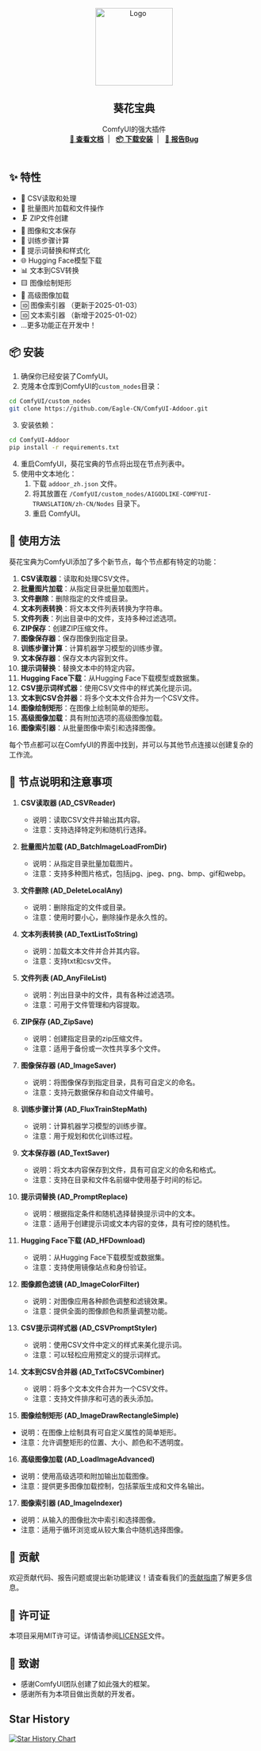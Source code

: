 <p align="center">
  <a href="https://github.com/Eagle-CN/ComfyUI-Addoor" target="blank">
    <img src="https://i.ibb.co/6nJzL9n/1.png" alt="Logo" width="156" height="156">
  </a>
  <h2 align="center" style="font-weight: 600">葵花宝典</h2>

  <p align="center">
    ComfyUI的强大插件
    <br />
    <a href="https://github.com/Eagle-CN/ComfyUI-Addoor" target="blank"><strong>📘 查看文档</strong></a>&nbsp;&nbsp;|&nbsp;&nbsp;
    <a href="#%EF%B8%8F-安装" target="blank"><strong>📦️ 下载安装</strong></a>&nbsp;&nbsp;|&nbsp;&nbsp;
    <a href="https://github.com/Eagle-CN/ComfyUI-Addoor/issues" target="blank"><strong>🐛 报告Bug</strong></a>
    <br />
    <br />
  </p>
</p>

## ✨ 特性

- 🔄 CSV读取和处理
- 📁 批量图片加载和文件操作
- 🗜️ ZIP文件创建
- 💾 图像和文本保存
- 🧮 训练步骤计算
- 🔄 提示词替换和样式化
- 🌐 Hugging Face模型下载
- 📊 文本到CSV转换
- 🟨 图像绘制矩形
- 🌁 高级图像加载
- 🆔 图像索引器 （更新于2025-01-03）
- 🆔 文本索引器 （新增于2025-01-02）
- ...更多功能正在开发中！

## 📦️ 安装

1. 确保你已经安装了ComfyUI。
2. 克隆本仓库到ComfyUI的`custom_nodes`目录：

```sh
cd ComfyUI/custom_nodes
git clone https://github.com/Eagle-CN/ComfyUI-Addoor.git
```

3. 安装依赖：

```sh
cd ComfyUI-Addoor
pip install -r requirements.txt
```

4. 重启ComfyUI，葵花宝典的节点将出现在节点列表中。
5. 使用中文本地化：
   1. 下载 `addoor_zh.json` 文件。
   2. 将其放置在 `/ComfyUI/custom_nodes/AIGODLIKE-COMFYUI-TRANSLATION/zh-CN/Nodes` 目录下。
   3. 重启 ComfyUI。

## 🚀 使用方法

葵花宝典为ComfyUI添加了多个新节点，每个节点都有特定的功能：

1. **CSV读取器**：读取和处理CSV文件。
2. **批量图片加载**：从指定目录批量加载图片。
3. **文件删除**：删除指定的文件或目录。
4. **文本列表转换**：将文本文件列表转换为字符串。
5. **文件列表**：列出目录中的文件，支持多种过滤选项。
6. **ZIP保存**：创建ZIP压缩文件。
7. **图像保存器**：保存图像到指定目录。
8. **训练步骤计算**：计算机器学习模型的训练步骤。
9. **文本保存器**：保存文本内容到文件。
10. **提示词替换**：替换文本中的特定内容。
11. **Hugging Face下载**：从Hugging Face下载模型或数据集。
13. **CSV提示词样式器**：使用CSV文件中的样式美化提示词。
14. **文本到CSV合并器**：将多个文本文件合并为一个CSV文件。
15. **图像绘制矩形**：在图像上绘制简单的矩形。
16. **高级图像加载**：具有附加选项的高级图像加载。
17. **图像索引器**：从批量图像中索引和选择图像。

每个节点都可以在ComfyUI的界面中找到，并可以与其他节点连接以创建复杂的工作流。

## 📘 节点说明和注意事项

1. **CSV读取器 (AD_CSVReader)**
   - 说明：读取CSV文件并输出其内容。
   - 注意：支持选择特定列和随机行选择。

2. **批量图片加载 (AD_BatchImageLoadFromDir)**
   - 说明：从指定目录批量加载图片。
   - 注意：支持多种图片格式，包括jpg、jpeg、png、bmp、gif和webp。

3. **文件删除 (AD_DeleteLocalAny)**
   - 说明：删除指定的文件或目录。
   - 注意：使用时要小心，删除操作是永久性的。

4. **文本列表转换 (AD_TextListToString)**
   - 说明：加载文本文件并合并其内容。
   - 注意：支持txt和csv文件。

5. **文件列表 (AD_AnyFileList)**
   - 说明：列出目录中的文件，具有各种过滤选项。
   - 注意：可用于文件管理和内容提取。

6. **ZIP保存 (AD_ZipSave)**
   - 说明：创建指定目录的zip压缩文件。
   - 注意：适用于备份或一次性共享多个文件。

7. **图像保存器 (AD_ImageSaver)**
   - 说明：将图像保存到指定目录，具有可自定义的命名。
   - 注意：支持元数据保存和自动文件编号。

8. **训练步骤计算 (AD_FluxTrainStepMath)**
   - 说明：计算机器学习模型的训练步骤。
   - 注意：用于规划和优化训练过程。

9. **文本保存器 (AD_TextSaver)**
   - 说明：将文本内容保存到文件，具有可自定义的命名和格式。
   - 注意：支持在目录和文件名前缀中使用基于时间的标记。

10. **提示词替换 (AD_PromptReplace)**
    - 说明：根据指定条件和随机选择替换提示词中的文本。
    - 注意：适用于创建提示词或文本内容的变体，具有可控的随机性。

11. **Hugging Face下载 (AD_HFDownload)**
    - 说明：从Hugging Face下载模型或数据集。
    - 注意：支持使用镜像站点和身份验证。

12. **图像颜色滤镜 (AD_ImageColorFilter)**
    - 说明：对图像应用各种颜色调整和滤镜效果。
    - 注意：提供全面的图像颜色和质量调整功能。

13. **CSV提示词样式器 (AD_CSVPromptStyler)**
    - 说明：使用CSV文件中定义的样式来美化提示词。
    - 注意：可以轻松应用预定义的提示词样式。

14. **文本到CSV合并器 (AD_TxtToCSVCombiner)**
    - 说明：将多个文本文件合并为一个CSV文件。
    - 注意：支持文件排序和可选的表头添加。

15. **图像绘制矩形 (AD_ImageDrawRectangleSimple)**
   - 说明：在图像上绘制具有可自定义属性的简单矩形。
   - 注意：允许调整矩形的位置、大小、颜色和不透明度。

16. **高级图像加载 (AD_LoadImageAdvanced)**
   - 说明：使用高级选项和附加输出加载图像。
   - 注意：提供更多图像加载控制，包括蒙版生成和文件名输出。

17. **图像索引器 (AD_ImageIndexer)**
   - 说明：从输入的图像批次中索引和选择图像。
   - 注意：适用于循环浏览或从较大集合中随机选择图像。


## 🤝 贡献

欢迎贡献代码、报告问题或提出新功能建议！请查看我们的[贡献指南](CONTRIBUTING.md)了解更多信息。

## 📜 许可证

本项目采用MIT许可证。详情请参阅[LICENSE](LICENSE)文件。

## 🙏 致谢

- 感谢ComfyUI团队创建了如此强大的框架。
- 感谢所有为本项目做出贡献的开发者。



## Star History

[![Star History Chart](https://api.star-history.com/svg?repos=Eagle-CN/ComfyUI-Addoor&type=Date)](https://star-history.com/#Eagle-CN/ComfyUI-Addoor&Date)
